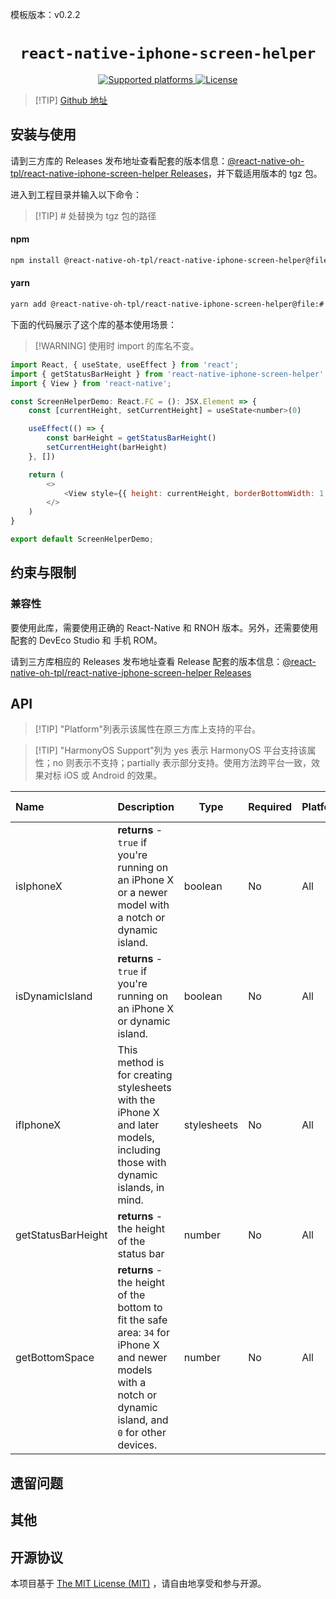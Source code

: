 模板版本：v0.2.2

<p align="center">
  <h1 align="center"> <code>react-native-iphone-screen-helper</code> </h1>
</p>

<p align="center">
    <a href="https://github.com/chlee1001/react-native-iphone-screen-helper">
        <img src="https://img.shields.io/badge/platforms-android%20|%20ios%20|%20harmony%20-lightgrey.svg" alt="Supported platforms" />
    </a>
    <a href="https://github.com/chlee1001/react-native-iphone-screen-helper/blob/master/LICENSE">
        <img src="https://img.shields.io/badge/license-MIT-green.svg" alt="License" />
    </a>
</p>




> [!TIP] [Github 地址](https://github.com/react-native-oh-library/react-native-iphone-screen-helper)


## 安装与使用

请到三方库的 Releases 发布地址查看配套的版本信息：[@react-native-oh-tpl/react-native-iphone-screen-helper Releases](https://github.com/react-native-oh-library/react-native-iphone-screen-helper/releases)，并下载适用版本的 tgz 包。

进入到工程目录并输入以下命令：

> [!TIP] # 处替换为 tgz 包的路径

<!-- tabs:start -->

#### **npm**

```bash
npm install @react-native-oh-tpl/react-native-iphone-screen-helper@file:#
```

#### **yarn**

```bash
yarn add @react-native-oh-tpl/react-native-iphone-screen-helper@file:#
```

<!-- tabs:end -->

下面的代码展示了这个库的基本使用场景：

> [!WARNING] 使用时 import 的库名不变。

```js
import React, { useState, useEffect } from 'react';
import { getStatusBarHeight } from 'react-native-iphone-screen-helper'
import { View } from 'react-native';

const ScreenHelperDemo: React.FC = (): JSX.Element => {
    const [currentHeight, setCurrentHeight] = useState<number>(0)

    useEffect(() => {
        const barHeight = getStatusBarHeight()
        setCurrentHeight(barHeight)
    }, [])

    return (
        <>
            <View style={{ height: currentHeight, borderBottomWidth: 1 }} />
        </>
    )
}

export default ScreenHelperDemo;
```

## 约束与限制

### 兼容性

要使用此库，需要使用正确的 React-Native 和 RNOH 版本。另外，还需要使用配套的 DevEco Studio 和 手机 ROM。

请到三方库相应的 Releases 发布地址查看 Release 配套的版本信息：[@react-native-oh-tpl/react-native-iphone-screen-helper Releases](https://github.com/react-native-oh-library/react-native-iphone-screen-helper/releases)

## API

> [!TIP] "Platform"列表示该属性在原三方库上支持的平台。

> [!TIP] "HarmonyOS Support"列为 yes 表示 HarmonyOS 平台支持该属性；no 则表示不支持；partially 表示部分支持。使用方法跨平台一致，效果对标 iOS 或 Android 的效果。

| Name | Description | Type | Required | Platform | HarmonyOS Support  |
| :---  | :---------- | ---- | -------- | ---- | ------------ |
| isIphoneX         | **returns** - `true` if you're running on an iPhone X or a newer model with a notch or dynamic island. | boolean | No       | All      | Yes               |
| isDynamicIsland | **returns** - `true` if you're running on an iPhone X or dynamic island. | boolean | No       | All      | Yes               |
| ifIphoneX | This method is for creating stylesheets with the iPhone X and later models, including those with dynamic islands, in mind. | stylesheets | No       | All      | Yes               |
| getStatusBarHeight | **returns** - the height of the status bar | number | No | All | Yes |
| getBottomSpace | **returns** - the height of the bottom to fit the safe area: `34` for iPhone X and newer models with a notch or dynamic island, and `0` for other devices. | number | No | All | Yes |


## 遗留问题

## 其他

## 开源协议

本项目基于 [The MIT License (MIT)](https://github.com/chlee1001/react-native-iphone-screen-helper/blob/master/LICENSE) ，请自由地享受和参与开源。